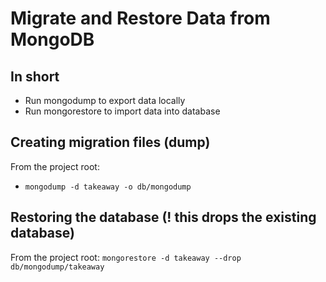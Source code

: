 Migrate and Restore Data from MongoDB
=====================================

In short
--------
* Run mongodump to export data locally
* Run mongorestore to import data into database 

Creating migration files (dump)
-------------------------------
From the project root:
* `mongodump -d takeaway -o db/mongodump`

Restoring the database (! this drops the existing database)
----------------------
From the project root:
`mongorestore -d takeaway --drop db/mongodump/takeaway`

